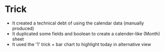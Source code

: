 # Trick
- It created a technical debt of using the calendar data (manually produced)
- It duplicated some fields and boolean to create a calender-like (Month) sheet
- It used the '1' trick + bar chart to highlight today in alternative view
